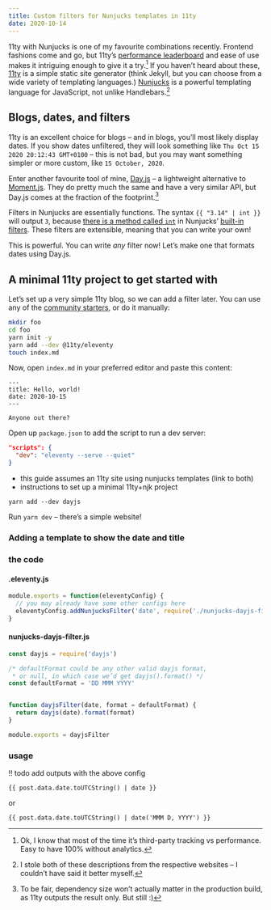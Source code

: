 ```yaml
---
title: Custom filters for Nunjucks templates in 11ty
date: 2020-10-14
---
```


11ty with Nunjucks is one of my favourite combinations recently. Frontend fashions come and go, but 11ty’s [performance leaderboard](https://www.11ty.dev/speedlify/) and ease of use makes it intriguing enough to give it a try.[^1] If you haven’t heard about these, [11ty](https://www.11ty.dev/) is a simple static site generator (think Jekyll, but you can choose from a wide variety of templating languages.) [Nunjucks](https://mozilla.github.io/nunjucks/) is a powerful templating language for JavaScript, not unlike Handlebars.[^2]

## Blogs, dates, and filters

11ty is an excellent choice for blogs – and in blogs, you’ll most likely display dates. If you show dates unfiltered, they will look something like `Thu Oct 15 2020 20:12:43 GMT+0100` – this is not bad, but you may want something simpler or more custom, like `15 October, 2020`.

Enter another favourite tool of mine, [Day.js](https://day.js.org/) – a lightweight alternative to [Moment.js](https://momentjs.com/). They do pretty much the same and have a very similar API, but Day.js comes at the fraction of the footprint.[^3]

Filters in Nunjucks are essentially functions. The syntax `{{ "3.14" | int }}` will output `3`, because [there is a method called `int`](https://github.com/mozilla/nunjucks/blob/master/nunjucks/src/filters.js#L635) in Nunjucks’ [built-in filters](https://mozilla.github.io/nunjucks/templating.html#builtin-filters). These filters are extensible, meaning that you can write your own!

This is powerful. You can write _any_ filter now! Let’s make one that formats dates using Day.js.

## A minimal 11ty project to get started with

Let’s set up a very simple 11ty blog, so we can add a filter later. You can use any of the [community starters](https://www.11ty.dev/docs/starter/), or do it manually:

```sh
mkdir foo
cd foo
yarn init -y
yarn add --dev @11ty/eleventy
touch index.md
```

Now, open `index.md` in your preferred editor and paste this content:
```njk
---
title: Hello, world!
date: 2020-10-15
---

Anyone out there?
```

Open up `package.json` to add the script to run a dev server:
```json
"scripts": {
  "dev": "eleventy --serve --quiet"
}
```

- this guide assumes an 11ty site using nunjucks templates (link to both)
- instructions to set up a minimal 11ty+njk project

```
yarn add --dev dayjs
```

Run `yarn dev` – there’s a simple website!

### Adding a template to show the date and title

### the code

#### .eleventy.js
```js
module.exports = function(eleventyConfig) {
  // you may already have some other configs here
  eleventyConfig.addNunjucksFilter('date', require('./nunjucks-dayjs-filter'))
}
```

#### nunjucks-dayjs-filter.js
```js
const dayjs = require('dayjs')

/* defaultFormat could be any other valid dayjs format,
 * or null, in which case we’d get dayjs().format() */
const defaultFormat = 'DD MMM YYYY'


function dayjsFilter(date, format = defaultFormat) {
  return dayjs(date).format(format)
}

module.exports = dayjsFilter
```

### usage
!! todo add outputs with the above config
```njk
{{ post.data.date.toUTCString() | date }}
```

or 
```njk
{{ post.data.date.toUTCString() | date('MMM D, YYYY') }}
```

[^1]: Ok, I know that most of the time it’s third-party tracking vs performance. Easy to have 100% without analytics.  
[^2]: I stole both of these descriptions from the respective websites – I couldn’t have said it better myself.  
[^3]: To be fair, dependency size won’t actually matter in the production build, as 11ty outputs the result only. But still :)  
